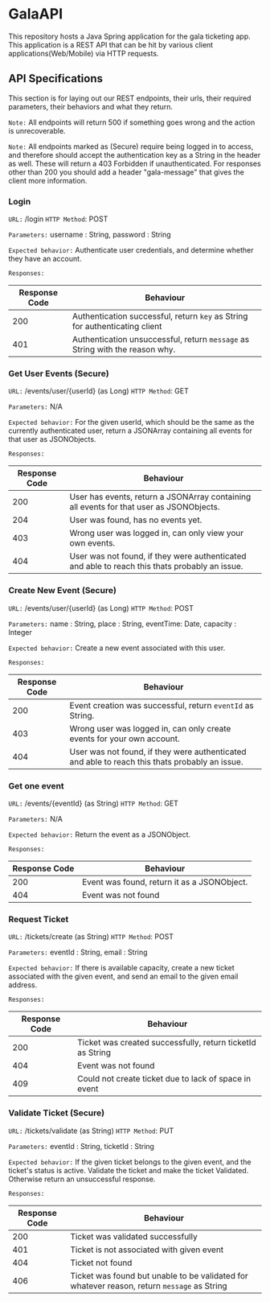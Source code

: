 # GalaAPI

This repository hosts a Java Spring application for the gala ticketing app. 
This application is a REST API that can be hit by various client applications(Web/Mobile) via HTTP requests.

## API Specifications
This section is for laying out our REST endpoints, their urls, their required parameters, their behaviors and what they return.

`Note:` All endpoints will return 500 if something goes wrong and the action is unrecoverable.

`Note:` All endpoints marked as (Secure) require being logged in to access, and therefore should accept the authentication
key as a String in the header as well. These will return a 403 Forbidden if unauthenticated. For responses other than 200 you should add a header "gala-message" that gives the client more information.

### Login
`URL:` /login `HTTP Method`: POST

`Parameters:` username : String, password : String

`Expected behavior:` Authenticate user credentials, and determine whether they have an account.

`Responses:` 

| Response Code | Behaviour |
| --- | --- |
| 200 | Authentication successful, return `key` as String for authenticating client |
| 401 | Authentication unsuccessful, return `message` as String with the reason why. |

### Get User Events (Secure)
`URL:` /events/user/{userId} (as Long) `HTTP Method`: GET

`Parameters:` N/A

`Expected behavior:` For the given userId, which should be the same as the currently authenticated user, return a JSONArray containing all events for that user as JSONObjects.

`Responses:` 

| Response Code | Behaviour |
| --- | --- |
| 200 | User has events, return a JSONArray containing all events for that user as JSONObjects. |
| 204 | User was found, has no events yet.|
| 403 | Wrong user was logged in, can only view your own events. |
| 404 | User was not found, if they were authenticated and able to reach this thats probably an issue.|

### Create New Event (Secure)
`URL:` /events/user/{userId} (as Long) `HTTP Method`: POST

`Parameters:` name : String, place : String, eventTime: Date, capacity : Integer

`Expected behavior:` Create a new event associated with this user.

`Responses:` 

| Response Code | Behaviour |
| --- | --- |
| 200 | Event creation was successful, return `eventId` as String. |
| 403 | Wrong user was logged in, can only create events for your own account. |
| 404 | User was not found, if they were authenticated and able to reach this thats probably an issue.|

### Get one event
`URL:` /events/{eventId} (as String) `HTTP Method`: GET

`Parameters:` N/A

`Expected behavior:` Return the event as a JSONObject.

`Responses:` 

| Response Code | Behaviour |
| --- | --- |
| 200 | Event was found, return it as a JSONObject. |
| 404 | Event was not found |

### Request Ticket
`URL:` /tickets/create (as String) `HTTP Method`: POST

`Parameters:` eventId : String, email : String

`Expected behavior:` If there is available capacity, create a new ticket associated with the given event, and send an email to
the given email address.

`Responses:` 

| Response Code | Behaviour |
| --- | --- |
| 200 | Ticket was created successfully, return ticketId as String |
| 404 | Event was not found |
| 409 | Could not create ticket due to lack of space in event |

### Validate Ticket (Secure)
`URL:` /tickets/validate (as String) `HTTP Method`: PUT

`Parameters:` eventId : String, ticketId : String

`Expected behavior:` If the given ticket belongs to the given event, and the ticket's status is active. Validate the ticket and make the ticket Validated. Otherwise return an unsuccessful response.

`Responses:` 

| Response Code | Behaviour |
| --- | --- |
| 200 | Ticket was validated successfully |
| 401 | Ticket is not associated with given event |
| 404 | Ticket not found |
| 406 | Ticket was found but unable to be validated for whatever reason, return `message` as String |
